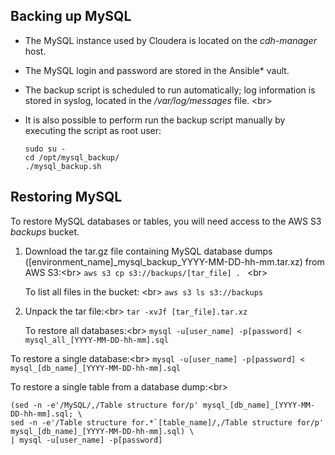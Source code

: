 
## Backing up MySQL

* The MySQL instance used by Cloudera is located on the _cdh-manager_ host.
* The MySQL login and password are stored in the Ansible* vault.

* The backup script is scheduled to run automatically; log information is stored in syslog, located in the _/var/log/messages_ file. <br\>
* It is also possible to perform run the backup script manually by executing the script as root user:

    ```
    sudo su -
    cd /opt/mysql_backup/
    ./mysql_backup.sh
    ```



## Restoring MySQL

To restore MySQL databases or tables, you will need access to the AWS S3 <i>backups</i> bucket.

1. Download the tar.gz file containing MySQL database dumps ([environment_name]_mysql_backup_YYYY-MM-DD-hh-mm.tar.xz) from AWS S3:<br\>
   `aws s3 cp s3://backups/[tar_file] . ` <br\>

   To list all files in the bucket: <br\>
   `aws s3 ls s3://backups `
  
2. Unpack the tar file:<br\>
   `tar -xvJf [tar_file].tar.xz`
   
   To restore all databases:<br\>
   `mysql -u[user_name] -p[password] <  mysql_all_[YYYY-MM-DD-hh-mm].sql`

  To restore a single database:<br\>
   `mysql -u[user_name] -p[password] <  mysql_[db_name]_[YYYY-MM-DD-hh-mm].sql`
   
  To restore a single table from a database dump:<br\>
   ```
(sed -n -e'/MySQL/,/Table structure for/p' mysql_[db_name]_[YYYY-MM-DD-hh-mm].sql; \
sed -n -e'/Table structure for.*`[table_name]/,/Table structure for/p' mysql_[db_name]_[YYYY-MM-DD-hh-mm].sql) \
   | mysql -u[user_name] -p[password]
```
